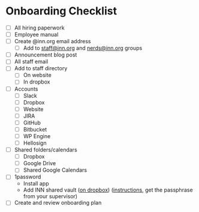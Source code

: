 # Onboarding Checklist

- [ ] All hiring paperwork
- [ ] Employee manual
- [ ] Create @inn.org email address
  - [ ] Add to staff@inn.org and nerds@inn.org groups
- [ ] Announcement blog post
- [ ] All staff email
- [ ] Add to staff directory
  - [ ] On website
  - [ ] In dropbox
- [ ] Accounts
  - [ ] Slack
  - [ ] Dropbox
  - [ ] Website
  - [ ] JIRA
  - [ ] GitHub
  - [ ] Bitbucket
  - [ ] WP Engine
  - [ ] Hellosign
- [ ] Shared folders/calendars
  - [ ] Dropbox
  - [ ] Google Drive
  - [ ] Shared Google Calendars
- [ ] 1password
  - Install app
  - Add INN shared vault ([on dropbox](https://www.dropbox.com/sh/gyd23qs0mf9at77/AACSVoYJXDXCEYUQ2fzdQlkha?dl=0)) ([instructions](https://support.1password.com/guides/mac/share-a-vault.html), get the passphrase from your supervisor)
- [ ] Create and review onboarding plan
